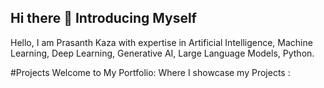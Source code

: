 ## Hi there 👋 Introducing Myself

Hello, I am Prasanth Kaza with expertise in Artificial Intelligence, Machine Learning, Deep Learning, Generative AI, Large Language Models, Python. 

#Projects 
Welcome to My Portfolio:
Where I showcase my Projects :
